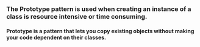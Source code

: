 ### The Prototype pattern is used when creating an instance of a class is resource intensive or time consuming.
#### Prototype is a pattern that lets you copy existing objects without making your code dependent on their classes.